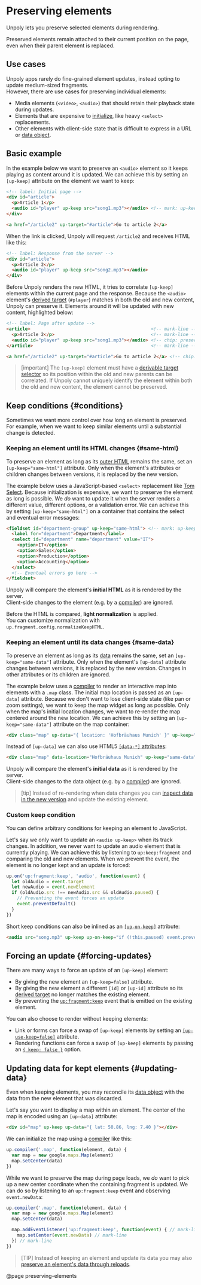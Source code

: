 Preserving elements
===================

Unpoly lets you preserve selected elements during rendering.

Preserved elements remain attached to their current position on the page, even when their parent element is replaced.


## Use cases

Unpoly apps rarely do fine-grained element updates, instead opting to update medium-sized fragments.\
However, there are use cases for preserving individual elements:

- Media elements (`<video>`, `<audio>`) that should retain their playback state during updates.
- Elements that are expensive to [initialize](/enhancing-elements), like heavy `<select>` replacements.
- Other elements with client-side state that is difficult to express in a URL or [data object](/data).

## Basic example

In the example below we want to preserve an `<audio>` element so it keeps playing
as content around it is updated. We can achieve this by setting an `[up-keep]` attribute
on the element we want to keep:

```html
<!-- label: Initial page -->
<div id="article">
  <p>Article 1</p>
  <audio id="player" up-keep src="song1.mp3"></audio> <!-- mark: up-keep -->
</div>

<a href="/article2" up-target="#article">Go to article 2</a>
```

When the link is clicked, Unpoly will request `/article2` and receives HTML like this:

```html
<!-- label: Response from the server -->
<div id="article">
  <p>Article 2</p>
  <audio id="player" up-keep src="song2.mp3"></audio>
</div>
```

Before Unpoly renders the new HTML, it tries to correlate `[up-keep]` elements within the current page
and the response.
Because the `<audio>` element's  [derived target](/target-derivation) (`#player`) matches in both the old and new content,
Unpoly can preserve it. Elements around it will be updated with new content, highlighted below:

```html
<!-- label: Page after update -->
<article>                                             <!-- mark-line -->
  <p>Article 2</p>                                    <!-- mark-line -->
  <audio id="player" up-keep src="song1.mp3"></audio> <!-- chip: preserved -->
</article>                                            <!-- mark-line -->

<a href="/article2" up-target="#article">Go to article 2</a> <!-- chip: not targeted -->
```


> [important]
> The `[up-keep]` element must have a [derivable target selector](/target-derivation)
> so its position within the old and new parents can be correlated.
> If Unpoly cannot uniquely identify the element within
> both the old and new content, the element cannot be preserved.



## Keep conditions {#conditions}

Sometimes we want more control over how long an element is preserved. For example, when we want to keep
similar elements until a substantial change is detected. 


### Keeping an element until its HTML changes {#same-html}

To preserve an element as long as its [outer HTML](https://developer.mozilla.org/en-US/docs/Web/API/Element/outerHTML) remains the same,
set an `[up-keep="same-html"]` attribute. Only when the element's attributes or children changes between versions,
it is replaced by the new version.

The example below uses a JavaScript-based `<select>` replacement like [Tom Select](https://tom-select.js.org/).
Because initialization is expensive, we want to preserve the element as long is possible. We *do* want to update
it when the server renders a different value, different options, or a validation error.
We can achieve this by setting `[up-keep="same-html"]` on a container that contains the select
and eventual error messages:

```html
<fieldset id="department-group" up-keep="same-html"> <!-- mark: up-keep="same-html" -->
  <label for="department">Department</label>
  <select id="department" name="department" value="IT">
    <option>IT</option>
    <option>Sales</option>
    <option>Production</option>
    <option>Accounting</option>
  </select>
  <!-- Eventual errors go here -->
</fieldset>
```

Unpoly will compare the element's **initial HTML** as it is rendered by the server.\
Client-side changes to the element (e.g. by a [compiler](/enhancing-elements)) are ignored.

Before the HTML is compared, **light normalization** is applied.\
You can customize normalization with `up.fragment.config.normalizeKeepHTML`.

### Keeping an element until its data changes {#same-data}

To preserve an element as long as its [data](/data) remains the same,
set an `[up-keep="same-data"]` attribute. Only when the element's `[up-data]` attribute changes between versions,
it is replaced by the new version. Changes in other attributes or its children are ignored.

The example below uses a [compiler](/enhancing-elements) to render an interactive map into elements with a `.map` class.
The initial map location is passed as an `[up-data]` attribute.
Because we don't want to lose client-side state (like pan or zoom settings), we want to keep the map widget
as long as possible. Only when the map's initial location changes, we want to re-render the map
centered around the new location. We can achieve this by setting an `[up-keep="same-data"]` attribute on
the map container:

```html
<div class="map" up-data="{ location: 'Hofbräuhaus Munich' }" up-keep="same-data"></div> <!-- mark: up-keep="same-data" -->
```

Instead of `[up-data]` we can also use HTML5 [`[data-*]` attributes](https://developer.mozilla.org/en-US/docs/Learn/HTML/Howto/Use_data_attributes):

```html
<div class="map" data-location="Hofbräuhaus Munich" up-keep="same-data"></div> <!-- mark: data-location="Hofbräuhaus Munich" -->
```

Unpoly will compare the element's **initial data** as it is rendered by the server.\
Client-side changes to the data object (e.g. by a [compiler](/enhancing-elements)) are ignored.

> [tip]
> Instead of re-rendering when data changes you can [inspect data in the new version](#updating-data)
> and update the existing element.


### Custom keep condition

You can define arbitrary conditions for keeping an element to JavaScript.

Let's say we only want to update an `<audio up-keep>` when its track changes.
In addition, we never want to update an audio element that is currently playing. 
We can achieve this by listening to `up:keep:fragment` and comparing the old and new elements.
When we prevent the event, the element is no longer kept and an update is forced:

```js
up.on('up:fragment:keep', 'audio', function(event) {
  let oldAudio = event.target
  let newAudio = event.newElement
  if (oldAudio.src !== newAudio.src && oldAudio.paused) {
    // Preventing the event forces an update
    event.preventDefault()
  }
})
```

Short keep conditions can also be inlined as an [`[up-on-keep]`](/up-keep#up-on-keep) attribute:

```html
<audio src="song.mp3" up-keep up-on-keep="if (!this.paused) event.preventDefault()"></audio> <!-- mark: up-on-keep="if (!this.paused) event.preventDefault()" -->
```

## Forcing an update {#forcing-updates}

There are many ways to force an update of an `[up-keep]` element:

- By giving the new element an `[up-keep=false]` attribute.
- By giving the new element a different `[id]` or `[up-id]` attribute so its [derived target](/target-derivation) no longer matches the existing element.
- By preventing the [`up:fragment:keep`](/up:fragment:keep) event that is emitted on the existing element.

You can also choose to render without keeping elements:

- Link or forms can force a swap of `[up-keep]` elements by setting an [`[up-use-keep=false]`](/up-follow#up-use-keep) attribute.
- Rendering functions can force a swap of `[up-keep]` elements by passing an [`{ keep: false }`](/up.render#options.keep) option.



## Updating data for kept elements {#updating-data}

Even when keeping elements, you may reconcile its [data object](/data) with the data
from the new element that was discarded.

Let's say you want to display a map within an element. The center of the map
is encoded using an `[up-data]` attribute:

```html
<div id="map" up-keep up-data="{ lat: 50.86, lng: 7.40 }"></div>
```

We can initialize the map using a [compiler](/enhancing-elements) like this:

```js
up.compiler('.map', function(element, data) {
  var map = new google.maps.Map(element)
  map.setCenter(data)
})
```

While we want to preserve the map during page loads, we *do* want to pick up
a new center coordinate when the containing fragment is updated. We can do so by
listening to an `up:fragment:keep` event and observing `event.newData`:

```js
up.compiler('.map', function(element, data) {
  var map = new google.maps.Map(element)
  map.setCenter(data)

  map.addEventListener('up:fragment:keep', function(event) { // mark-line
    map.setCenter(event.newData) // mark-line
  }) // mark-line
})
```

> [TIP]
> Instead of keeping an element and update its data you may also
> [preserve an element's data through reloads](/data#preserving).


@page preserving-elements
